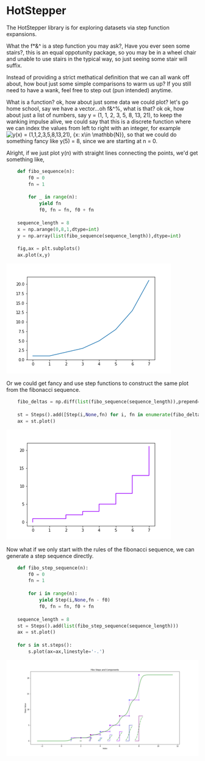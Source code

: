 # HotStepper
The HotStepper library is for exploring datasets via step function expansions.

What the f*&^ is a step function you may ask?, Have you ever seen some stairs?, this is an equal oppotunity package, so you may be in a wheel chair and unable to use stairs in the typical way, so just seeing some stair will suffix.

Instead of providing a strict methatical definition that we can all wank off about, how bout just some simple comparisons to warm us up? If you still need to have a wank, feel free to step out (pun intended) anytime.

What is a function? ok, how about just some data we could plot? let's go home school, say we have a vector...oh f&^%, what is that? ok ok, how about just a list of numbers, say y = (1, 1, 2, 3, 5, 8, 13, 21), to keep the wanking impulse alive, we could say that this is a discrete function where we can index the values from left to right with an integer, for example <img src=
"https://render.githubusercontent.com/render/math?math=%5Ctextstyle+y%28x%29+%3D+%281%2C1%2C2%2C3%2C5%2C8%2C13%2C21%29%2C+%7Bx%3A+x%5Cin+%5Cmathbb%7BN%7D%7D%0A" alt="y(x) = (1,1,2,3,5,8,13,21), {x: x\in \mathbb{N}}">, so that we could do something fancy like y(5) = 8, since we are starting at n = 0.

Alright, if we just plot y(n) with straight lines connecting the points, we'd get something like,

```python
    def fibo_sequence(n):
        f0 = 0
        fn = 1

        for _ in range(n):
            yield fn
            f0, fn = fn, f0 + fn

    sequence_length = 8
    x = np.arange(0,8,1,dtype=int)
    y = np.array(list(fibo_sequence(sequence_length)),dtype=int)

    fig,ax = plt.subplots()
    ax.plot(x,y)
```
<p align="left"><img src="https://github.com/TangleSpace/HotStepper/blob/main/docs/images/fibo_line.png?raw=true" title="Fibonacci Plot" alt="Fibonacci Plot"></p>

Or we could get fancy and use step functions to construct the same plot from the fibonacci sequence.

```python
    fibo_deltas = np.diff(list(fibo_sequence(sequence_length)),prepend=0)

    st = Steps().add([Step(i,None,fn) for i, fn in enumerate(fibo_deltas)])
    ax = st.plot()
```
<p align="left"><img src="https://github.com/TangleSpace/HotStepper/blob/main/docs/images/fibo_steps.png?raw=true" title="Fibonacci Step Plot" alt="Fibonacci Step Plot"></p>

Now what if we only start with the rules of the fibonacci sequence, we can generate a step sequence directly.

```python
    def fibo_step_sequence(n):
        f0 = 0
        fn = 1

        for i in range(n):
            yield Step(i,None,fn - f0)
            f0, fn = fn, f0 + fn

    sequence_length = 8
    st = Steps().add(list(fibo_step_sequence(sequence_length)))
    ax = st.plot()

    for s in st.steps():
        s.plot(ax=ax,linestyle='-.')
```

<p align="left"><img src="https://github.com/TangleSpace/HotStepper/blob/main/docs/images/fibo_steps_sequence.png?raw=true" title="Fibonacci Step Plot" alt="Fibonacci Step Plot"></p>
